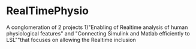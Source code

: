 # RealTimePhysio
A conglomeration of 2 projects 1)"Enabling of Realtime analysis of human physiological features" and "Connecting Simulink and Matlab efficiently to LSL""that focuses on allowing the Realtime inclusion 
